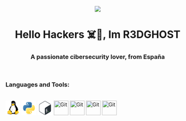 <div id="header" align="center">
    <img src="https://media1.giphy.com/media/qgQUggAC3Pfv687qPC/giphy.gif?cid=ecf05e47wjee99dtpuu7onz5ynwao9pgwx77r6sjhnnp6yqh&rid=giphy.gif&ct=g" width="200" />
    <h1 align="center">Hello Hackers ☠️👋, Im R3DGHOST</h1>
    <h3 align="center">A passionate cibersecurity lover, from España</h3>
</div>

<div align="left">
    <h3> Languages and Tools:</h3>
    <div>
        <img src="https://raw.githubusercontent.com/devicons/devicon/master/icons/linux/linux-original.svg" title="Git" **alt="Git" width="40" height="40"/>
        <img src="https://github.com/devicons/devicon/blob/master/icons/python/python-original.svg" title="Git" **alt="Git" width="40" height="40"/>
        <img src="https://github.com/devicons/devicon/blob/master/icons/bash/bash-original.svg" title="Git" **alt="Git" width="40" height="40"/>
        <img src="https://icons.iconarchive.com/icons/cornmanthe3rd/plex/128/Other-html-5-icon.png" title="Git" **alt="Git" width="40" height="40"/>
        <img src="https://upload.wikimedia.org/wikipedia/commons/6/62/CSS3_logo.svg" title="Git" **alt="Git" width="40" height="40"/>
        <img src="https://upload.wikimedia.org/wikipedia/commons/2/27/PHP-logo.svg" title="Git" **alt="Git" width="40" height="40"/>
        <img src="https://static.vecteezy.com/system/resources/previews/027/127/560/non_2x/javascript-logo-javascript-icon-transparent-free-png.png" title="Git" **alt="Git" width="40" height="40"/>
      </div>
</div>
  
        
        
       
        
        
        
        
        
    
